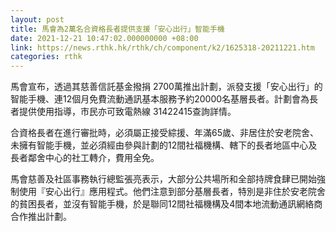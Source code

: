 ```yaml
---
layout: post
title: 馬會為2萬名合資格長者提供支援「安心出行」智能手機
date: 2021-12-21 10:47:02.000000000 +08:00
link: https://news.rthk.hk/rthk/ch/component/k2/1625318-20211221.htm
categories: rthk
---
```


馬會宣布，透過其慈善信託基金撥捐 2700萬推出計劃，派發支援「安心出行」的智能手機、連12個月免費流動通訊基本服務予約20000名基層長者。計劃會為長者提供使用指導，市民亦可致電熱線 31422415查詢詳情。

合資格長者在進行審批時，必須屬正接受綜援、年滿65歲、非居住於安老院舍、未擁有智能手機，並必須經由參與計劃的12間社福機構、轄下的長者地區中心及長者鄰舍中心的社工轉介，費用全免。
 
馬會慈善及社區事務執行總監張亮表示，大部分公共場所和全部持牌食肆已開始強制使用『安心出行』應用程式。他們注意到部分基層長者，特別是非住於安老院舍的貧困長者，並沒有智能手機，於是聯同12間社福機構及4間本地流動通訊網絡商合作推出計劃。
